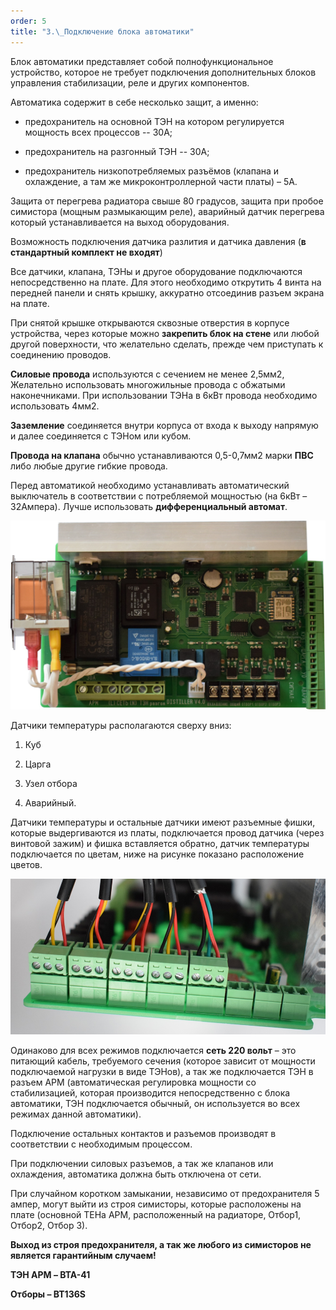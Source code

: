```yaml
---
order: 5
title: "3.\_Подключение блока автоматики"
---
```


Блок автоматики представляет собой полнофункциональное устройство, которое не требует подключения дополнительных блоков управления стабилизации, реле и других компонентов.

Автоматика содержит в себе несколько защит, а именно:

-  предохранитель на основной ТЭН на котором регулируется мощность всех процессов -- 30А;

-  предохранитель на разгонный ТЭН -- 30А;

-  предохранитель низкопотребляемых разъёмов (клапана и охлаждение, а там же микроконтроллерной части платы) – 5А.

Защита от перегрева радиатора свыше 80 градусов, защита при пробое симистора (мощным размыкающим реле), аварийный датчик перегрева который устанавливается на выход оборудования.

Возможность подключения датчика разлития и датчика давления (**в стандартный комплект не входят**)

Все датчики, клапана, ТЭНы и другое оборудование подключаются непосредственно на плате. Для этого необходимо открутить 4 винта на передней панели и снять крышку, аккуратно отсоединив разъем экрана на плате.

При снятой крышке открываются сквозные отверстия в корпусе устройства, через которые можно **закрепить блок на стене** или любой другой поверхности, что желательно сделать, прежде чем приступать к соединению проводов.

**Силовые провода** используются с сечением не менее 2,5мм2, Желательно использовать многожильные провода с обжатыми наконечниками. При использовании ТЭНа в 6кВт провода необходимо использовать 4мм2.

**Заземление** соединяется внутри корпуса от входа к выходу напрямую и далее соединяется с ТЭНом или кубом.

**Провода на клапана** обычно устанавливаются 0,5-0,7мм2 марки **ПВС** либо любые другие гибкие провода.

Перед автоматикой необходимо устанавливать автоматический выключатель в соответствии с потребляемой мощностью (на 6кВт – 32Ампера). Лучше использовать **дифференциальный автомат**.

![](./3-podklyuchenie-bloka-avtomatiki.png)

Датчики температуры располагаются сверху вниз:

1. Куб

2. Царга

3. Узел отбора

4. Аварийный.

Датчики температуры и остальные датчики имеют разъемные фишки, которые выдергиваются из платы, подключается провод датчика (через винтовой зажим) и фишка вставляется обратно, датчик температуры подключается по цветам, ниже на рисунке показано расположение цветов.

![](./3-podklyuchenie-bloka-avtomatiki-2.png)

Одинаково для всех режимов подключается **сеть 220 вольт** – это питающий кабель, требуемого сечения (которое зависит от мощности подключаемой нагрузки в виде ТЭНов), а так же подключается ТЭН в разъем АРМ (автоматическая регулировка мощности со стабилизацией, которая производится непосредственно с блока автоматики, ТЭН подключается обычный, он используется во всех режимах данной автоматики).

Подключение остальных контактов и разъемов производят в соответствии с необходимым процессом.

При подключении силовых разъемов, а так же клапанов или охлаждения, автоматика должна быть отключена от сети.

При случайном коротком замыкании, независимо от предохранителя 5 ампер, могут выйти из строя симисторы, которые расположены на плате (основной ТЕНа АРМ, расположенный на радиаторе, Отбор1, Отбор2, Отбор 3).

**Выход из строя предохранителя, а так же любого из симисторов не является гарантийным случаем!**

**ТЭН АРМ – BTA-41**

**Отборы – BT136S**